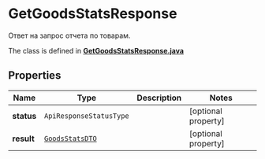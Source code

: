 

# GetGoodsStatsResponse

Ответ на запрос отчета по товарам.

The class is defined in **[GetGoodsStatsResponse.java](../../src/main/java/org/openapitools/model/GetGoodsStatsResponse.java)**

## Properties

Name | Type | Description | Notes
------------ | ------------- | ------------- | -------------
**status** | `ApiResponseStatusType` |  |  [optional property]
**result** | [`GoodsStatsDTO`](GoodsStatsDTO.md) |  |  [optional property]





